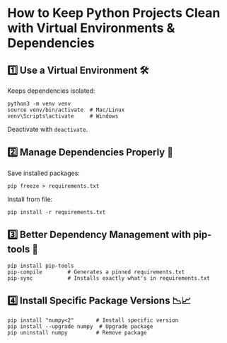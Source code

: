 # How to Keep Python Projects Clean with Virtual Environments & Dependencies

## 1️⃣ Use a Virtual Environment 🛠️
Keeps dependencies isolated:

```
python3 -m venv venv  
source venv/bin/activate  # Mac/Linux  
venv\Scripts\activate     # Windows  
```

Deactivate with `deactivate`.

## 2️⃣ Manage Dependencies Properly 📌

Save installed packages:

```
pip freeze > requirements.txt  
```

Install from file:

```
pip install -r requirements.txt  
```

## 3️⃣ Better Dependency Management with pip-tools 🚀

```
pip install pip-tools  
pip-compile        # Generates a pinned requirements.txt  
pip-sync           # Installs exactly what's in requirements.txt  
```

## 4️⃣ Install Specific Package Versions 📉📈

```
pip install "numpy<2"       # Install specific version  
pip install --upgrade numpy  # Upgrade package  
pip uninstall numpy         # Remove package  
```
